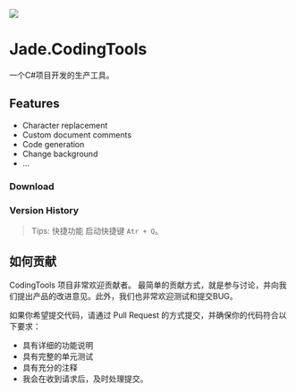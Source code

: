 <a href="https://996.icu"><img src="https://img.shields.io/badge/link-996.icu-red.svg"></a>
# Jade.CodingTools
一个C#项目开发的生产工具。

## Features

- Character replacement
- Custom document comments
- Code generation
- Change background
- ...

### Download

### Version History

> Tips: 快捷功能 启动快捷键 `Atr + Q`。

## 如何贡献
CodingTools 项目非常欢迎贡献者。 最简单的贡献方式，就是参与讨论，并向我们提出产品的改进意见。此外，我们也非常欢迎测试和提交BUG。

如果你希望提交代码，请通过 Pull Request 的方式提交，并确保你的代码符合以下要求：

- 具有详细的功能说明
- 具有完整的单元测试
- 具有充分的注释
- 我会在收到请求后，及时处理提交。
